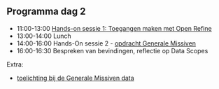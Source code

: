 ## Programma dag 2

+ 11:00-13:00 [Hands-on sessie 1: Toegangen maken met Open Refine](tvg_opdracht2.md)
+ 13:00-14:00 Lunch
+ 14:00-16:00 Hands-On sessie 2 - [opdracht Generale Missiven](gm_opdracht.md)
+ 16:00-16:30 Bespreken van bevindingen, reflectie op Data Scopes

Extra:

+ [toelichting bij de Generale Missiven data](toelichting_gm.md)
